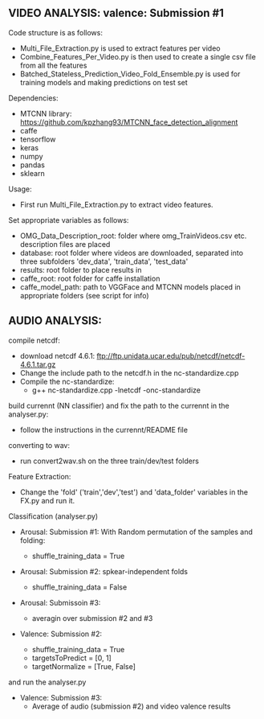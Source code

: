 ## VIDEO ANALYSIS: valence: Submission #1 

Code structure is as follows:

- Multi_File_Extraction.py is used to extract features per video 
- Combine_Features_Per_Video.py is then used to create a single csv file from all the features
- Batched_Stateless_Prediction_Video_Fold_Ensemble.py is used for training models and making predictions on test set


Dependencies: 
- MTCNN library: https://github.com/kpzhang93/MTCNN_face_detection_alignment 
- caffe
- tensorflow
- keras
- numpy
- pandas
- sklearn

Usage:
- First run Multi_File_Extraction.py to extract video features.

Set appropriate variables as follows:
- OMG_Data_Description_root: folder where omg_TrainVideos.csv etc. description files are placed
- database: root folder where videos are downloaded, separated into three subfolders 'dev_data', 'train_data', 'test_data'
- results: root folder to place results in
- caffe_root: root folder for caffe installation
- caffe_model_path: path to VGGFace and MTCNN models placed in appropriate folders (see script for info)

## AUDIO ANALYSIS:
compile netcdf:
- download netcdf 4.6.1: ftp://ftp.unidata.ucar.edu/pub/netcdf/netcdf-4.6.1.tar.gz
- Change the include path to the netcdf.h in the nc-standardize.cpp
- Compile the nc-standardize:
  - g++ nc-standardize.cpp -lnetcdf -onc-standardize

build currennt (NN classifier) and fix the path to the currennt in the analyser.py:
- follow the instructions in the currennt/README file

converting to wav:
- run convert2wav.sh on the three train/dev/test folders

Feature Extraction:
- Change the 'fold' ('train','dev','test') and 'data_folder' variables in the FX.py and run it.

Classification (analyser.py)
- Arousal: Submission #1: With Random permutation of the samples and folding:
  - shuffle_training_data = True

- Arousal: Submission #2: spkear-independent folds
  - shuffle_training_data = False

- Arousal: Submissoin #3:
  - averagin over submission #2 and #3

- Valence: Submission #2: 
  - shuffle_training_data = True
  - targetsToPredict = [0, 1]
  - targetNormalize = [True, False]

and run the analyser.py

- Valence: Submission #3:
  - Average of audio (submission #2) and video valence results

